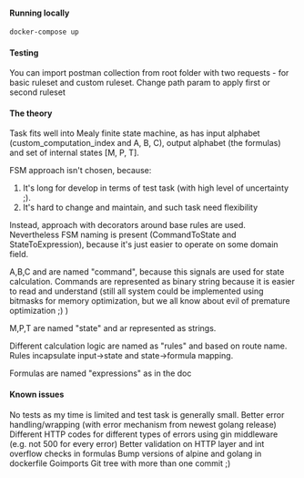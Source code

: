 
#### Running locally
```bash
docker-compose up
```

#### Testing
You can import postman collection from root folder with two requests - for basic ruleset and custom ruleset.
Change path param to apply first or second ruleset


#### The theory
Task fits well into Mealy finite state machine, as has input alphabet (custom_computation_index and A, B, C), output alphabet (the formulas) 
and set of internal states [M, P, T].

FSM approach isn't chosen, because:
1) It's long for develop in terms of test task (with high level of uncertainty ;).
2) It's hard to change and maintain, and such task need flexibility

Instead, approach with decorators around base rules are used. Nevertheless FSM naming is present (CommandToState and StateToExpression), 
because it's just easier to operate on some domain field.

A,B,C and are named "command", because this signals are used for state calculation. 
Commands are represented as binary string because it is easier to read and understand 
(still all system could be implemented using bitmasks for memory optimization, but we all know about evil of premature optimization ;) )

M,P,T are named "state" and ar represented as strings. 

Different calculation logic are named as "rules" and based on route name. Rules incapsulate input->state and state->formula mapping.

Formulas are named "expressions" as in the doc


#### Known issues
No tests as my time is limited and test task is generally small. 
Better error handling/wrapping (with error mechanism from newest golang release) 
Different HTTP codes for different types of errors using gin middleware (e.g. not 500 for every error)
Better validation on HTTP layer and int overflow checks in formulas
Bump versions of alpine and golang in dockerfile
Goimports
Git tree with more than one commit ;)